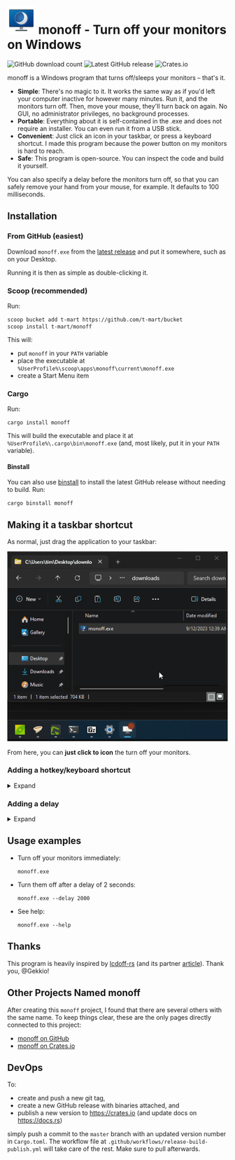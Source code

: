 # ![monoff](docs/monoff.png) monoff - Turn off your monitors on Windows

![GitHub download count](https://img.shields.io/github/downloads/t-mart/monoff/total)
![Latest GitHub release](https://img.shields.io/github/v/release/t-mart/monoff)
![Crates.io](https://img.shields.io/crates/v/monoff)

monoff is a Windows program that turns off/sleeps your monitors – that's it.

- **Simple**: There's no magic to it. It works the same way as if you'd left
  your computer inactive for however many minutes. Run it, and the monitors turn
  off. Then, move your mouse, they'll turn back on again. No GUI, no
  administrator privileges, no background processes.
- **Portable**: Everything about it is self-contained in the .exe and does not
  require an installer. You can even run it from a USB stick.
- **Convenient**: Just click an icon in your taskbar, or press a keyboard
  shortcut. I made this program because the power button on my monitors is hard
  to reach.
- **Safe**: This program is open-source. You can inspect the code and build it
  yourself.

You can also specify a delay before the monitors turn off, so that you can
safely remove your hand from your mouse, for example. It defaults to 100
milliseconds.

## Installation

### From GitHub (easiest)

Download `monoff.exe` from the [latest
release](https://github.com/t-mart/monoff/releases/latest) and put it somewhere,
such as on your Desktop.

Running it is then as simple as double-clicking it.

### Scoop (recommended)

Run:

```shell
scoop bucket add t-mart https://github.com/t-mart/bucket
scoop install t-mart/monoff
```

This will:

- put `monoff` in your `PATH` variable
- place the executable at `%UserProfile%\scoop\apps\monoff\current\monoff.exe`
- create a Start Menu item

### Cargo

Run:

```shell
cargo install monoff
```

This will build the executable and place it at `%UserProfile%\.cargo\bin\monoff.exe` (and,
most likely, put it in your `PATH` variable).

#### Binstall

You can also use [binstall](https://github.com/cargo-bins/cargo-binstall) to install
the latest GitHub release without needing to build. Run:

```shell
cargo binstall monoff
```

## Making it a taskbar shortcut

As normal, just drag the application to your taskbar:

![add to taskbar](https://raw.githubusercontent.com/t-mart/monoff/master/docs/add-to-taskbar.gif)

From here, you can **just click to icon** the turn off your monitors.

### Adding a hotkey/keyboard shortcut

<details>
  <summary>Expand</summary>

  To run the application when you press a hotkey/keyboard shortcut, edit the
  `Shortcut Key` value in its properties:

  ![edit shortcut arguments](https://raw.githubusercontent.com/t-mart/monoff/master/docs/hotkey.gif)

  Note that Windows will automatically prefix your choice with `Ctrl + Alt`. You
  only can only provide the last key.
</details>

### Adding a delay

<details>
  <summary>Expand</summary>

  The default delay (50ms) is fine in most cases. But, if you want to change the
  delay to this shortcut, edit the `Target` value in its properties to add the
  delay option:

  ![edit shortcut arguments](https://raw.githubusercontent.com/t-mart/monoff/master/docs/shortcut-arguments.gif)
</details>

## Usage examples

- Turn off your monitors immediately:

  ```shell
  monoff.exe
  ```

- Turn them off after a delay of 2 seconds:

  ```shell
  monoff.exe --delay 2000
  ```

- See help:

  ```shell
  monoff.exe --help
  ```

## Thanks

This program is heavily inspired by
[lcdoff-rs](https://github.com/Gekkio/lcdoff-rs) (and its partner
[article](https://gekkio.fi/blog/2014/calling-win32-api-with-rust-ffi/)). Thank
you, @Gekkio!

## Other Projects Named monoff

After creating this `monoff` project, I found that there are several others with
the same name. To keep things clear, these are the only pages directly connected
to this project:

- [monoff on GitHub](https://github.com/t-mart/monoff)
- [monoff on Crates.io](https://crates.io/crates/monoff)

## DevOps

To:

- create and push a new git tag,
- create a new GitHub release with binaries attached, and
- publish a new version to <https://crates.io> (and update docs on
  <https://docs.rs>)

simply push a commit to the `master` branch with an updated version number in
`Cargo.toml`. The workflow file at `.github/workflows/release-build-publish.yml`
will take care of the rest. Make sure to pull afterwards.
